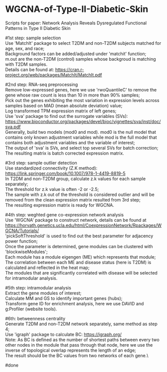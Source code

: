 # WGCNA-of-Type-II-Diabetic-Skin
Scripts for paper: Network Analysis Reveals Dysregulated Functional Patterns in Type II Diabetic Skin

#1st step: sample selection\
Use 'MatchIt' package to select T2DM and non-T2DM subjects matched for age, sex, and race;\
Background factors can be added/adjusted under 'matchit' function;\
m.out are the non-T2DM (control) samples whose backgroud is matching with T2DM samples.\
Details can be found at: https://cran.r-project.org/web/packages/MatchIt/MatchIt.pdf

#2nd step: RNA-seq preprocessing\
Remove low-expressed genes, here we use 'rwoQuantileC' to remove the gene whose raw count is less than 10 in more than 90% samples;\
Pick out the genes exhibiting the most variation in expression levels across samples based on MAD (mean absolute deviation) value;\
Log transformed TPM expression matrix of left genes;\
Use 'sva' package to find out the surrogate variables (SVs): https://www.bioconductor.org/packages/devel/bioc/vignettes/sva/inst/doc/sva.pdf \
Generally, build two models (mod0 and mod). mod0 is the null model that contains only known adjustment variables while mod is the full model that contains both adjustment variables and the variable of interest;\
The output of 'sva' is SVs, and select top several SVs for batch correction;\
The resulting matrix is batch corrected expression matrix.

#3rd step: sample outlier detection\
Use standardized connectivity (Z.K method): https://link.springer.com/book/10.1007/978-1-4419-8819-5 \
In T2DM and non-T2DM group, calculate z.k values for each sample separately;\
The threshold for z.k value is often -2 or -2.5;\
The sample with z.k out of the threshold is considered outlier and will be removed from the clean expression matrix resulted from 3rd step;\
The resulting expression matrix is ready for WGCNA.

#4th step: weghted gene co-expression network analysis\
Use 'WGCNA' package to construct network, details can be found at https://horvath.genetics.ucla.edu/html/CoexpressionNetwork/Rpackages/WGCNA/Tutorials/ \
'pickSoftThreshold' is used to find out the best parameter for adjacency power function;\
Once the parameter is determined, gene modules can be clustered with 'blockwiseModules';\
Each module has a module eigengen (ME) which represents that module;\
The correlation between each ME and disease status (here is T2DM) is calculated and reflected in the heat map;\
The modules that are significantly correlated with disease will be selected for intramodular analysis.

#5th step: intramodular analysis\
Extract the gene modules of interest;\
Calculate MM and GS to identify important genes (hubs);\
Transform gene ID for enrichment analysis, here we use DAVID and g:Profiler (website tools).

#6th: betweenness centrality\
Generate T2DM and non-T2DM network separately, same method as step 4;\
Use 'igraph' package to calculate BC: https://igraph.org/ \
Note: As BC is defined as the number of shortest paths between every two other nodes in the module that pass through that node, here we use the inverse of topological overlap represents the length of an edge;\
The result should be the BC values from two networks of each gene.\

#done
